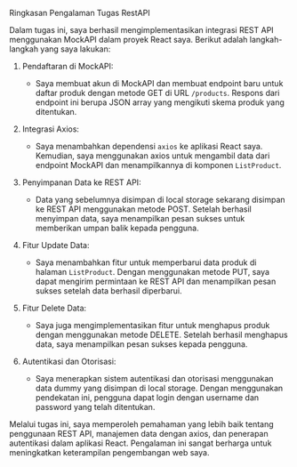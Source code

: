 Ringkasan Pengalaman Tugas RestAPI

Dalam tugas ini, saya berhasil mengimplementasikan integrasi REST API menggunakan MockAPI dalam proyek React saya. Berikut adalah langkah-langkah yang saya lakukan:

1. Pendaftaran di MockAPI:
   - Saya membuat akun di MockAPI dan membuat endpoint baru untuk daftar produk dengan metode GET di URL `/products`. Respons dari endpoint ini berupa JSON array yang mengikuti skema produk yang ditentukan.

2. Integrasi Axios:
   - Saya menambahkan dependensi `axios` ke aplikasi React saya. Kemudian, saya menggunakan axios untuk mengambil data dari endpoint MockAPI dan menampilkannya di komponen `ListProduct`.

3. Penyimpanan Data ke REST API:
   - Data yang sebelumnya disimpan di local storage sekarang disimpan ke REST API menggunakan metode POST. Setelah berhasil menyimpan data, saya menampilkan pesan sukses untuk memberikan umpan balik kepada pengguna.

4. Fitur Update Data:
   - Saya menambahkan fitur untuk memperbarui data produk di halaman `ListProduct`. Dengan menggunakan metode PUT, saya dapat mengirim permintaan ke REST API dan menampilkan pesan sukses setelah data berhasil diperbarui.

5. Fitur Delete Data:
   - Saya juga mengimplementasikan fitur untuk menghapus produk dengan menggunakan metode DELETE. Setelah berhasil menghapus data, saya menampilkan pesan sukses kepada pengguna.

6. Autentikasi dan Otorisasi:
   - Saya menerapkan sistem autentikasi dan otorisasi menggunakan data dummy yang disimpan di local storage. Dengan menggunakan pendekatan ini, pengguna dapat login dengan username dan password yang telah ditentukan.

Melalui tugas ini, saya memperoleh pemahaman yang lebih baik tentang penggunaan REST API, manajemen data dengan axios, dan penerapan autentikasi dalam aplikasi React. Pengalaman ini sangat berharga untuk meningkatkan keterampilan pengembangan web saya.